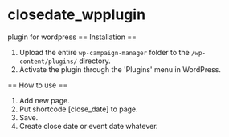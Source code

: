 # closedate_wpplugin
plugin for wordpress
== Installation ==
1. Upload the entire `wp-campaign-manager` folder to the `/wp-content/plugins/` directory.
2. Activate the plugin through the 'Plugins' menu in WordPress.

== How to use ==

1. Add new page.
2. Put shortcode [close_date] to page.
3. Save.
4. Create close date or event date whatever.

